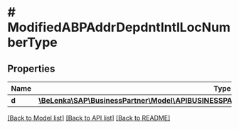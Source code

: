 # # ModifiedABPAddrDepdntIntlLocNumberType

## Properties

Name | Type | Description | Notes
------------ | ------------- | ------------- | -------------
**d** | [**\BeLenka\SAP\BusinessPartner\Model\APIBUSINESSPARTNERABPAddrDepdntIntlLocNumberTypeUpdate**](APIBUSINESSPARTNERABPAddrDepdntIntlLocNumberTypeUpdate.md) |  | [optional]

[[Back to Model list]](../../README.md#models) [[Back to API list]](../../README.md#endpoints) [[Back to README]](../../README.md)

